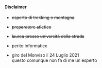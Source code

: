 #### Disclaimer


- ~~esperto di trekking e montagna~~

- ~~preparatore atletico~~

- ~~laurea presso università della strada~~

- perito informatico

- giro del Monviso il 24 Luglio 2021<br>
    questo comunque non fa di me un esperto